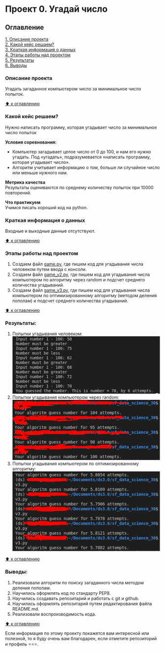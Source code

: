 # Проект 0. Угадай число

## Оглавление  
[1. Описание проекта](#Описание-проекта)  
[2. Какой кейс решаем?](#Какой-кейс-решаем)  
[3. Краткая информация о данных](#Краткая-информация-о-данных)  
[4. Этапы работы над проектом](#Этапы-работы-над-проектом)  
[5. Результаты](#Результаты)  
[6. Выводы](#Выводы)  

### Описание проекта  
Угадать загаданное компьютером число за минимальное число попыток.

[:arrow_up: к оглавлению](#Оглавление)


### Какой кейс решаем?  
Нужно написать программу, которая угадывает число за минимальное число попыток

**Условия соревнования:**  
- Компьютер загадывает целое число от 0 до 100, и нам его нужно угадать. Под «угадать», подразумевается «написать программу, которая угадывает число».
- Алгоритм учитывает информацию о том, больше ли случайное число или меньше нужного нам.

**Метрика качества**  
Результаты оцениваются по среднему количеству попыток при 10000 повторений.

**Что практикуем**  
Учимся писать хороший код на python.


### Краткая информация о данных  
Входные и выходные данные отсутствуют.

[:arrow_up: к оглавлению](#Оглавление)


### Этапы работы над проектом  
1. Создаем файл [game.py](game.py), где пишем код для угадывания числа человеком путем ввода с консоли.
2. Создаем файл [game_v2.py](game_v2.py), где пишем код для угадывания числа компьютером по алгоритму через random и подсчет среднего количества угадываний.
3. Создаем файл [game_v3.py](game_v3.py), где пишем код для угадывания числа компьютером по оптимизированному алгоритму (методом деления пополам) и подсчет среднего количества угадываний.

[:arrow_up: к оглавлению](#Оглавление)


### Результаты:  
1. Попытки угадывания человеком:  
    ![screenshot_1.png](screenshot_1.png)
2. Попытки угадывания компьютером через random:  
    ![screenshot_2.png](screenshot_2.png)
3. Попытки угадывания компьютером по оптимизированному алгоритму:  
    ![screenshot_3.png](screenshot_3.png)

[:arrow_up: к оглавлению](#Оглавление)

### Выводы:  
1. Реализовали алгоритм по поиску загаданного числа методом деления пополам. 
2. Научились оформлять код по стандарту PEP8.
3. Научились создавать репозитарий и работать с git и github.
4. Научились оформлять репозитарий путем редактирования файла README.md.
5. Реализовали воспроизводимость кода.

[:arrow_up: к оглавлению](#Оглавление)

Если информация по этому проекту покажется вам интересной или полезной, то я буду очень вам благодарен, если отметите репозиторий и профиль ⭐️⭐️⭐️.